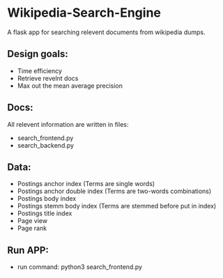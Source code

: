 # Wikipedia-Search-Engine

A flask app for searching relevent documents from wikipedia dumps.

## Design goals:

- Time efficiency
- Retrieve revelnt docs
- Max out the mean average precision

## Docs:
All relevent information are written in files:

-  search_frontend.py
-  search_backend.py

## Data:

- Postings anchor index (Terms are single words)
- Postings anchor double index (Terms are two-words combinations)
- Postings body index
- Postings stemm body index (Terms are stemmed before put in index)
- Postings title index
- Page view
- Page rank

## Run APP:

- run command: python3 search_frontend.py
